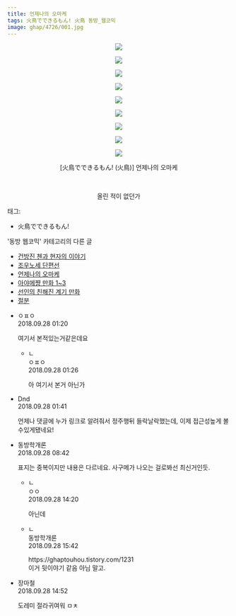 ```yaml
---
title: 언제나의 오마케
tags: 火鳥でできるもん! 火鳥 동방_웹코믹
image: ghap/4726/001.jpg
---
```

<div class="article">
<p style="text-align: center; clear: none; float: none;"><img src="{{ site.nasurl }}/ghap/4726/001.jpg"/></p>
<p style="text-align: center; clear: none; float: none;"><img src="{{ site.nasurl }}/ghap/4726/002.jpg"/></p>
<p style="text-align: center; clear: none; float: none;"><img src="{{ site.nasurl }}/ghap/4726/003.jpg"/></p>
<p style="text-align: center; clear: none; float: none;"><img src="{{ site.nasurl }}/ghap/4726/004.jpg"/></p>
<p style="text-align: center; clear: none; float: none;"><img src="{{ site.nasurl }}/ghap/4726/005.jpg"/></p>
<p style="text-align: center; clear: none; float: none;"><img src="{{ site.nasurl }}/ghap/4726/006.jpg"/></p>
<p style="text-align: center; clear: none; float: none;"><img src="{{ site.nasurl }}/ghap/4726/007.jpg"/></p>
<p style="text-align: center; clear: none; float: none;"><img src="{{ site.nasurl }}/ghap/4726/008.jpg"/></p>
<p style="text-align: center; clear: none; float: none;"><img src="{{ site.nasurl }}/ghap/4726/009.jpg"/></p>
<p style="text-align: center; clear: none; float: none;">[火鳥でできるもん! (火鳥)] 언제나의 오마케</p>
<p style="text-align: center; clear: none; float: none;"><br/></p>
<p style="text-align: center; clear: none; float: none;">올린 적이 없던가</p>
</div><div class="tagTrail">
<p>태그: </p>
<ul>
<li>火鳥でできるもん!</li>
</ul>
</div><div class="another">
<p>'동방 웹코믹' 카테고리의 다른 글</p>
<ul>
<li><a href="/2018-09-30-ghap_4732">건방진 첸과 현자의 이야기</a></li>
<li><a href="/2018-09-30-ghap_4731">조우노세 단편선</a></li>
<li><a href="/2018-09-28-ghap_4726">언제나의 오마케</a></li>
<li><a href="/2018-09-26-ghap_4723">아야메쨩 만화 1~3</a></li>
<li><a href="/2018-09-26-ghap_4722">선인의 친해진 계기 만화</a></li>
<li><a href="/2018-09-26-ghap_4721">절분</a></li>
</ul>
</div><div class="cb_module cb_fluid">
<div class="cb_wrt cb_profile">
<div class="comment">
<ul>
<li class="cb_thumb_off" id="comment15340899">
<div class="cb_comment_area">
<div class="cb_info_area">
<div class="cb_section">
<span class="cb_nick_name">ㅇㅍㅇ</span>
</div>
<div class="cb_section">
<span class="cb_date">2018.09.28 01:20 </span>
</div>
</div>
<div class="cb_dsc_comment">
<p class="cb_dsc">
											여기서 본적있는거같은데요
										</p>
</div>
<ul>
<li class="cb_thumb_off" id="comment15340904">
<span class="cb_bu_subnode">ㄴ</span>
<div class="cb_comment_area">
<div class="cb_info_area">
<div class="cb_section">
<span class="cb_nick_name">ㅇㅍㅇ</span>
</div>
<div class="cb_section">
<span class="cb_date">2018.09.28 01:26 </span>
</div>
</div>
<div class="cb_dsc_comment">
<p class="cb_dsc">
																아 여기서 본거 아닌가
															</p>
</div>
</div>
</li>
</ul>
</div></li>
<li class="cb_thumb_off" id="comment15340913">
<div class="cb_comment_area">
<div class="cb_info_area">
<div class="cb_section">
<span class="cb_nick_name">Dnd</span>
</div>
<div class="cb_section">
<span class="cb_date">2018.09.28 01:41 </span>
</div>
</div>
<div class="cb_dsc_comment">
<p class="cb_dsc">
											언제나 댓글에 누가 링크로 알려줘서 정주행뒤 들락날락했는데, 이제 접근성높게 볼수있게됐네요!
										</p>
</div>
</div></li>
<li class="cb_thumb_off" id="comment15341044">
<div class="cb_comment_area">
<div class="cb_info_area">
<div class="cb_section">
<span class="cb_nick_name">동방학개론</span>
</div>
<div class="cb_section">
<span class="cb_date">2018.09.28 08:42 </span>
</div>
</div>
<div class="cb_dsc_comment">
<p class="cb_dsc">
											표지는 중복이지만 내용은 다르네요. 사구메가 나오는 걸로봐선 최신거인듯.
										</p>
</div>
<ul>
<li class="cb_thumb_off" id="comment15341181">
<span class="cb_bu_subnode">ㄴ</span>
<div class="cb_comment_area">
<div class="cb_info_area">
<div class="cb_section">
<span class="cb_nick_name">ㅇㅇ</span>
</div>
<div class="cb_section">
<span class="cb_date">2018.09.28 14:20 </span>
</div>
</div>
<div class="cb_dsc_comment">
<p class="cb_dsc">
																아닌데
															</p>
</div>
</div>
</li>
<li class="cb_thumb_off" id="comment15341218">
<span class="cb_bu_subnode">ㄴ</span>
<div class="cb_comment_area">
<div class="cb_info_area">
<div class="cb_section">
<span class="cb_nick_name">동방학개론</span>
</div>
<div class="cb_section">
<span class="cb_date">2018.09.28 15:42 </span>
</div>
</div>
<div class="cb_dsc_comment">
<p class="cb_dsc">
																https://ghaptouhou.tistory.com/1231<br/>
이거 뒷이야기 같음 아님 말고.
															</p>
</div>
</div>
</li>
</ul>
</div></li>
<li class="cb_thumb_off" id="comment15341192">
<div class="cb_comment_area">
<div class="cb_info_area">
<div class="cb_section">
<span class="cb_nick_name">장마철</span>
</div>
<div class="cb_section">
<span class="cb_date">2018.09.28 14:52 </span>
</div>
</div>
<div class="cb_dsc_comment">
<p class="cb_dsc">
											도레미 절라귀여워 ㅁㅊ
										</p>
</div>
</div></li>
</ul>
</div>
</div><!-- commentList close -->
</div>